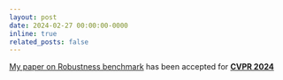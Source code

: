 ```yaml
---
layout: post
date: 2024-02-27 00:00:00-0000
inline: true
related_posts: false
---
```

<a href="https://arxiv.org/abs/2404.15882">My paper on Robustness benchmark</a> has been accepted for <b><a href="https://cvpr.thecvf.com">CVPR 2024</a></b>
